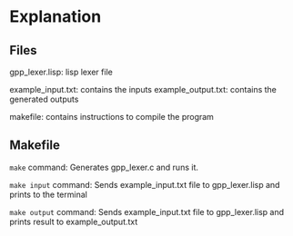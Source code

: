 # Explanation

## Files

gpp_lexer.lisp: lisp lexer file

example_input.txt: contains the inputs
example_output.txt: contains the generated outputs

makefile: contains instructions to compile the program

## Makefile

`make` command: Generates gpp_lexer.c and runs it.

`make input` command: Sends example_input.txt file to gpp_lexer.lisp and prints to the terminal

`make output` command: Sends example_input.txt file to gpp_lexer.lisp and prints result to example_output.txt
